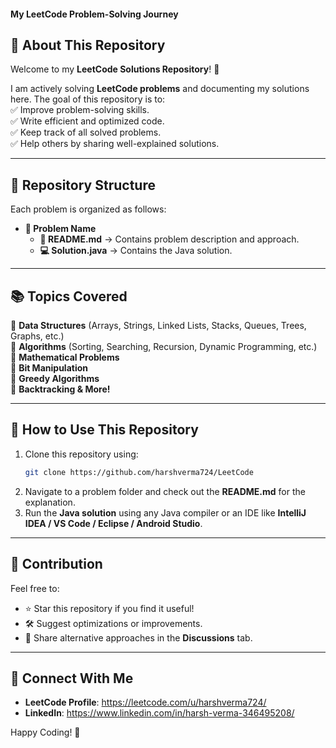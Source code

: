 #### My LeetCode Problem-Solving Journey

## 📌 About This Repository  
Welcome to my **LeetCode Solutions Repository**! 🚀  

I am actively solving **LeetCode problems** and documenting my solutions here. The goal of this repository is to:  
✅ Improve problem-solving skills.  
✅ Write efficient and optimized code.  
✅ Keep track of all solved problems.  
✅ Help others by sharing well-explained solutions.  

---

## 📂 Repository Structure  
Each problem is organized as follows:  
- **📁 Problem Name**  
  - **📝 README.md** → Contains problem description and approach.  
  - **💻 Solution.java** → Contains the Java solution.  

---

## 📚 Topics Covered  
🔹 **Data Structures** (Arrays, Strings, Linked Lists, Stacks, Queues, Trees, Graphs, etc.)  
🔹 **Algorithms** (Sorting, Searching, Recursion, Dynamic Programming, etc.)  
🔹 **Mathematical Problems**  
🔹 **Bit Manipulation**  
🔹 **Greedy Algorithms**  
🔹 **Backtracking & More!**  

---

## 🚀 How to Use This Repository  
1. Clone this repository using:  
   ```bash
   git clone https://github.com/harshverma724/LeetCode
   ```
2. Navigate to a problem folder and check out the **README.md** for the explanation.  
3. Run the **Java solution** using any Java compiler or an IDE like **IntelliJ IDEA / VS Code / Eclipse / Android Studio**.  

---

## 📌 Contribution  
Feel free to:  
- ⭐ Star this repository if you find it useful!  
- 🛠 Suggest optimizations or improvements.  
- 📝 Share alternative approaches in the **Discussions** tab.  

---

## 🔗 Connect With Me  
- **LeetCode Profile**: https://leetcode.com/u/harshverma724/ 
- **LinkedIn**: https://www.linkedin.com/in/harsh-verma-346495208/

Happy Coding! 🚀  
